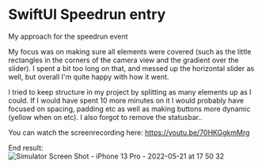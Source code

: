 # SwiftUI Speedrun entry
My approach for the speedrun event

My focus was on making sure all elements were covered (such as the little rectangles in the corners of the camera view and the gradient over the slider). I spent a bit too long on that, and messed up the horizontal slider as well, but overall I'm quite happy with how it went. 

I tried to keep structure in my project by splitting as many elements up as I could. If I would have spent 10 more minutes on it I would probably have focused on spacing, padding etc as well as making buttons more dynamic (yellow when on etc). I also forgot to remove the statusbar..

You can watch the screenrecording here:
https://youtu.be/70HKGgkmMrg

End result:
![Simulator Screen Shot - iPhone 13 Pro - 2022-05-21 at 17 50 32](https://user-images.githubusercontent.com/170948/169659353-93c3ee9f-5574-42a6-81c6-e23a1fdfb972.png)
